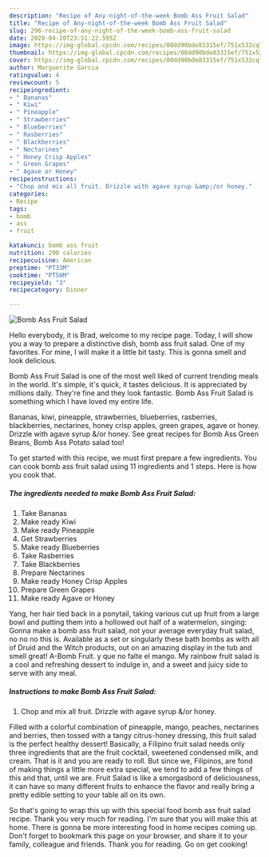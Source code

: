 ```yaml
---
description: "Recipe of Any-night-of-the-week Bomb Ass Fruit Salad"
title: "Recipe of Any-night-of-the-week Bomb Ass Fruit Salad"
slug: 296-recipe-of-any-night-of-the-week-bomb-ass-fruit-salad
date: 2020-04-20T23:51:22.595Z
image: https://img-global.cpcdn.com/recipes/08dd90bde83315ef/751x532cq70/bomb-ass-fruit-salad-recipe-main-photo.jpg
thumbnail: https://img-global.cpcdn.com/recipes/08dd90bde83315ef/751x532cq70/bomb-ass-fruit-salad-recipe-main-photo.jpg
cover: https://img-global.cpcdn.com/recipes/08dd90bde83315ef/751x532cq70/bomb-ass-fruit-salad-recipe-main-photo.jpg
author: Marguerite Garcia
ratingvalue: 4
reviewcount: 5
recipeingredient:
- " Bananas"
- " Kiwi"
- " Pineapple"
- " Strawberries"
- " Blueberries"
- " Rasberries"
- " Blackberries"
- " Nectarines"
- " Honey Crisp Apples"
- " Green Grapes"
- " Agave or Honey"
recipeinstructions:
- "Chop and mix all fruit. Drizzle with agave syrup &amp;/or honey."
categories:
- Recipe
tags:
- bomb
- ass
- fruit

katakunci: bomb ass fruit 
nutrition: 290 calories
recipecuisine: American
preptime: "PT33M"
cooktime: "PT50M"
recipeyield: "3"
recipecategory: Dinner

---
```



![Bomb Ass Fruit Salad](https://img-global.cpcdn.com/recipes/08dd90bde83315ef/751x532cq70/bomb-ass-fruit-salad-recipe-main-photo.jpg)

Hello everybody, it is Brad, welcome to my recipe page. Today, I will show you a way to prepare a distinctive dish, bomb ass fruit salad. One of my favorites. For mine, I will make it a little bit tasty. This is gonna smell and look delicious.

Bomb Ass Fruit Salad is one of the most well liked of current trending meals in the world. It's simple, it's quick, it tastes delicious. It is appreciated by millions daily. They're fine and they look fantastic. Bomb Ass Fruit Salad is something which I have loved my entire life.

Bananas, kiwi, pineapple, strawberries, blueberries, rasberries, blackberries, nectarines, honey crisp apples, green grapes, agave or honey. Drizzle with agave syrup &amp;/or honey. See great recipes for Bomb Ass Green Beans, Bomb Ass Potato salad too!


To get started with this recipe, we must first prepare a few ingredients. You can cook bomb ass fruit salad using 11 ingredients and 1 steps. Here is how you cook that.

##### The ingredients needed to make Bomb Ass Fruit Salad:

1. Take  Bananas
1. Make ready  Kiwi
1. Make ready  Pineapple
1. Get  Strawberries
1. Make ready  Blueberries
1. Take  Rasberries
1. Take  Blackberries
1. Prepare  Nectarines
1. Make ready  Honey Crisp Apples
1. Prepare  Green Grapes
1. Make ready  Agave or Honey


Yang, her hair tied back in a ponytail, taking various cut up fruit from a large bowl and putting them into a hollowed out half of a watermelon, singing: Gonna make a bomb ass fruit salad, not your average everyday fruit salad, no no no this is. Available as a set or singularly these bath bombs as with all of Druid and the Witch products, out on an amazing display in the tub and smell great! A-Bomb Fruit. y que no falte el mango. My rainbow fruit salad is a cool and refreshing dessert to indulge in, and a sweet and juicy side to serve with any meal. 

##### Instructions to make Bomb Ass Fruit Salad:

1. Chop and mix all fruit. Drizzle with agave syrup &amp;/or honey.


Filled with a colorful combination of pineapple, mango, peaches, nectarines and berries, then tossed with a tangy citrus-honey dressing, this fruit salad is the perfect healthy dessert! Basically, a Filipino fruit salad needs only three ingredients that are the fruit cocktail, sweetened condensed milk, and cream. That is it and you are ready to roll. But since we, Filipinos, are fond of making things a little more extra special, we tend to add a few things of this and that, until we are. Fruit Salad is like a smorgasbord of deliciousness, it can have so many different fruits to enhance the flavor and really bring a pretty edible setting to your table all on its own. 

So that's going to wrap this up with this special food bomb ass fruit salad recipe. Thank you very much for reading. I'm sure that you will make this at home. There is gonna be more interesting food in home recipes coming up. Don't forget to bookmark this page on your browser, and share it to your family, colleague and friends. Thank you for reading. Go on get cooking!
